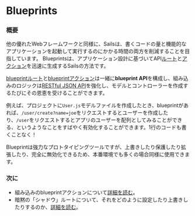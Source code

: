 # Blueprints

### 概要

他の優れたWebフレームワークと同様に、Sailsは、書くコードの量と機能的なアプリケーションを起動して実行するのにかかる時間の両方を削減することを目指しています。 Blueprintsは、アプリケーション設計に基づいてAPI[ルート](https://sailsguides.jp/doc/concepts/routes)と[アクション](https://sailsguides.jp/doc/concepts/controllers#?actions)を迅速に生成するSailsの方法です。

[blueprintルート](https://sailsguides.jp/doc/concepts/blueprints/blueprint-routes)と[blueprintアクション](https://sailsguides.jp/doc/concepts/blueprints/blueprint-actions)は一緒に**blueprint API**を構成し、組み込みのロジックは[RESTful JSON API](http://en.wikipedia.org/wiki/Representational_state_transfer)を強化し、モデルとコントローラーを作成するたびにその恩恵を受けることができます。

例えば、プロジェクトに`User.js`モデルファイルを作成したとき、blueprintがあれば、`/user/create?name=joe`をリクエストするとユーザーを作成したり、`/user`をリクエストするとアプリのユーザーを配列としてみることができる、というようなことをすばやく有効化することができます。1行のコードも書くことなく！

Blueprintは強力なプロトタイピングツールですが、上書きしたり保護したり拡張したり、完全に無効化できるため、本番環境でも多くの場合同様に使用できます。

### 次に

+ 組み込みのblueprintアクションについて[詳細を読む](https://sailsguides.jp/doc/concepts/blueprints/blueprint-actions)。
+ 暗黙の「シャドウ」ルートについて、それをどのように設定したり上書きしたりするのか、[詳細を読む](https://sailsguides.jp/doc/concepts/blueprints/blueprint-routes)。

<docmeta name="displayName" value="Blueprints">
<docmeta name="displayName_ja" value="Blueprints">
